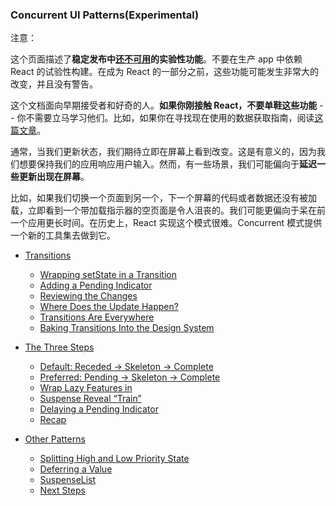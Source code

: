 ### Concurrent UI Patterns(Experimental)

注意：

这个页面描述了**稳定发布中[还不可用]()的实验性功能**。不要在生产 app 中依赖 React 的试验性构建。在成为 React 的一部分之前，这些功能可能发生非常大的改变，并且没有警告。

这个文档面向早期接受者和好奇的人。**如果你刚接触 React，不要单鞋这些功能** -- 你不需要立马学习他们。比如，如果你在寻找现在使用的数据获取指南，阅读[这篇文章]()。

通常，当我们更新状态，我们期待立即在屏幕上看到改变。这是有意义的，因为我们想要保持我们的应用响应用户输入。然而，有一些场景，我们可能偏向于**延迟一些更新出现在屏幕**。

比如，如果我们切换一个页面到另一个，下一个屏幕的代码或者数据还没有被加载，立即看到一个带加载指示器的空页面是令人沮丧的。我们可能更偏向于呆在前一个应用更长时间。在历史上，React 实现这个模式很难。Concurrent 模式提供一个新的工具集去做到它。

- [Transitions]()
    - [Wrapping setState in a Transition]()
    - [Adding a Pending Indicator]()
    - [Reviewing the Changes]()
    - [Where Does the Update Happen?]()
    - [Transitions Are Everywhere]()
    - [Baking Transitions Into the Design System]()

- [The Three Steps]()
    - [Default: Receded → Skeleton → Complete]()
    - [Preferred: Pending → Skeleton → Complete]()
    - [Wrap Lazy Features in <Suspense>]()
    - [Suspense Reveal “Train”]()
    - [Delaying a Pending Indicator]()
    - [Recap]()
    
- [Other Patterns]()
    - [Splitting High and Low Priority State]()
    - [Deferring a Value]()
    - [SuspenseList]()
    - [Next Steps]()

